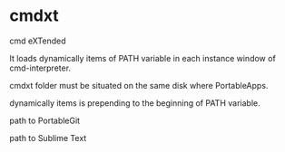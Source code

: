 # cmdxt

cmd eXTended

It loads dynamically items of PATH variable in each instance window of cmd-interpreter.

cmdxt folder must be situated on the same disk where PortableApps.

dynamically items is prepending to the beginning of PATH variable.

path to PortableGit

path to Sublime Text

